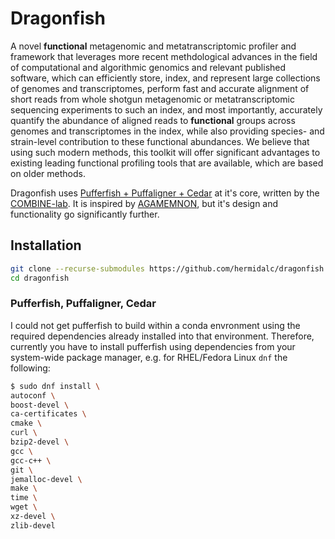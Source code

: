 # Dragonfish

A novel **functional** metagenomic and metatranscriptomic profiler and framework
that leverages more recent methdological advances in the field of computational
and algorithmic genomics and relevant published software, which can efficiently
store, index, and represent large collections of genomes and transcriptomes,
perform fast and accurate alignment of short reads from whole shotgun
metagenomic or metatranscriptomic sequencing experiments to such an index, and
most importantly, accurately quantify the abundance of aligned reads to
**functional** groups across genomes and transcriptomes in the index, while also
providing species- and strain-level contribution to these functional abundances.
We believe that using such modern methods, this toolkit will offer significant
advantages to existing leading functional profiling tools that are
available, which are based on older methods.

Dragonfish uses [Pufferfish + Puffaligner + Cedar](https://github.com/COMBINE-lab/pufferfish)
at it's core, written by the [COMBINE-lab](https://github.com/COMBINE-lab). It
is inspired by [AGAMEMNON](https://github.com/ivlachos/agamemnon), but it's
design and functionality go significantly further.

## Installation

```bash
git clone --recurse-submodules https://github.com/hermidalc/dragonfish.git
cd dragonfish
```

### Pufferfish, Puffaligner, Cedar

I could not get pufferfish to build within a conda envronment using the
required dependencies already installed into that environment. Therefore,
currently you have to install pufferfish using dependencies from your
system-wide package manager, e.g. for RHEL/Fedora Linux `dnf` the following:


```bash
$ sudo dnf install \
autoconf \
boost-devel \
ca-certificates \
cmake \
curl \
bzip2-devel \
gcc \
gcc-c++ \
git \
jemalloc-devel \
make \
time \
wget \
xz-devel \
zlib-devel
```
